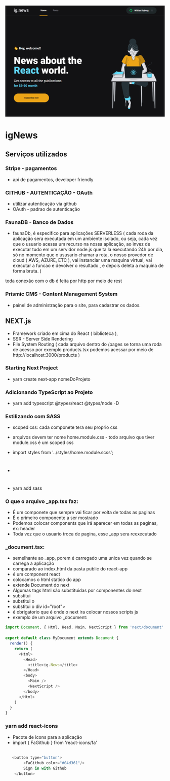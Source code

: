 
![alt](screenshot.png)

# igNews

## Serviços utilizados

### Stripe - pagamentos

- api de pagamentos, developer friendly

### GITHUB - AUTENTICAÇÃO - OAuth

- utilizar autenticação via github
- OAuth - padrao de autenticação

### FaunaDB - Banco de Dados

- faunaDb, é especifico para aplicações SERVERLESS ( cada roda da aplicação sera executada em um ambiente isolado,
  ou seja, cada vez que o usuario acessa um recurso na nossa aplicação, ao invez de executar tudo em um servidor node.js que ta la executando 24h por dia,
  só no momento que o ususario chamar a rota, o nosso provedor de cloud ( AWS, AZURE, ETC ), vai instanciar uma maquina virtual, vai executar a funcao e devolver o resultado , e depois deleta a maquina de forma bruta. )

toda conexão com o db é feita por http por meio de rest

### Prismic CMS - Content Management System

- painel de administração para o site, para cadastrar os dados.

## NEXT.js

- Framework criado em cima do React ( biblioteca ),
- SSR - Server Side Rendering
- File System Routing ( cada arquivo dentro do /pages se torna uma roda de acesso por exemplo
  products.tsx podemos acessar por meio de http://localhost:3000/products )

### Starting Next Project

- yarn create next-app nomeDoProjeto

### Adicionando TypeScript ao Projeto

- yarn add typescript @types/react @types/node -D

### Estilizando com SASS

- scoped css: cada componete tera seu proprio css
- arquivos devem ter nome home.module.css - todo arquivo que tiver module.css é um scoped css
- import styles from '../styles/home.module.scss';
- <h1 className={styles.title}>

- yarn add sass

### O que o arquivo \_app.tsx faz:

- É um componete que sempre vai ficar por volta de todas as paginas
- É o primeiro componente a ser mostrado
- Podemos colocar components que irá aparecer em todas as paginas, ex: header
- Toda vez que o usuario troca de pagina, esse \_app sera reexecutado

### \_document.tsx:

- semelhante ao \_app, porem é carregado uma unica vez quando se carrega a aplicação
- comparado ao index.html da pasta public do react-app
- é um component react
- colocamos o html statico do app
- extende Document do next
- Algumas tags html são substituidas por componentes do next
- <Html> substitui <html lang="en">
- <Head> substitui o <head>
- <Main> substitui o div id="root">
- <NextScript /> é obrigatorio que é onde o next ira colocar nossos scripts js
- exemplo de um arquivo \_document:

```javascript
import Document, { Html, Head, Main, NextScript } from 'next/document'

export default class MyDocument extends Document {
  render() {
    return (
      <Html>
        <Head>
          <title>ig.News</title>
        </Head>
        <body>
          <Main />
          <NextScript />
        </body>
      </Html>
    )
  }
}
```


### yarn add react-icons

- Pacote de icons para a aplicação
- import { FaGithub } from 'react-icons/fa'

```javascript

   <button type="button">
        <FaGithub color="#04d361"/>
        Sign in with Github
    </button>

```


